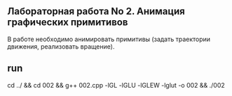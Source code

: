 ## Лабораторная работа No 2. Анимация графических примитивов

В работе необходимо анимировать примитивы (задать траектории движения, реализовать вращение).

## run

cd ../ && cd 002 && g++ 002.cpp -lGL -lGLU -lGLEW -lglut -o 002 && ./002